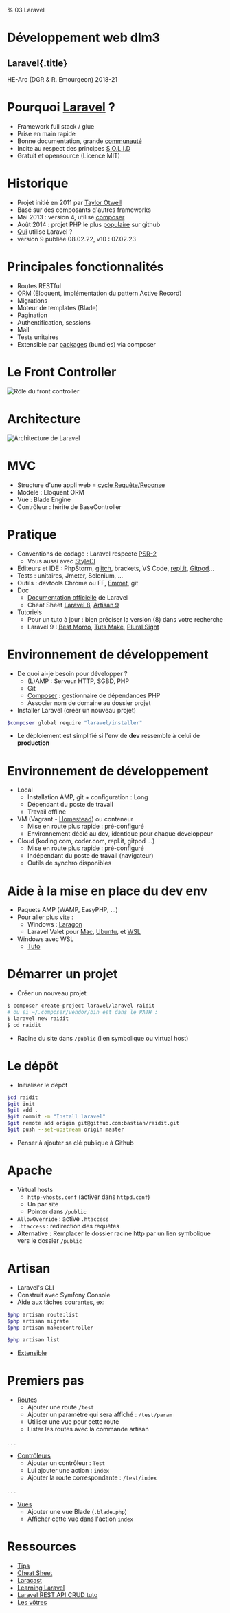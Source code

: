 % 03.Laravel

# Développement web dlm3

## Laravel{.title}

<footer>HE-Arc (DGR & R. Emourgeon) 2018-21</footer>

# Pourquoi [Laravel](https://laravel.com/) ?

* Framework full stack / glue
* Prise en main rapide
* Bonne documentation, grande [communauté][LaraForum]
* Incite au respect des principes [S.O.L.I.D][SOLID]
* Gratuit et opensource (Licence MIT)

# Historique

* Projet initié en 2011 par [Taylor Otwell][TO]
* Basé sur des composants d'autres frameworks
* Mai 2013 : version 4, utilise [composer][Composer]
* Août 2014 : projet PHP le plus [populaire][LaraStats] sur github
* [Qui][builtwith] utilise Laravel ?
* version 9 publiée 08.02.22, v10 : 07.02.23

# Principales fonctionnalités

* Routes RESTful
* ORM (Eloquent, implémentation du pattern Active Record)
* Migrations
* Moteur de templates (Blade)
* Pagination
* Authentification, sessions
* Mail
* Tests unitaires
* Extensible par [packages][Packalyst] (bundles) via composer

# Le Front Controller

![Rôle du front controller](img/front-ctrl.jpg "Front Controller")

# Architecture

![Architecture de Laravel](img/laravel-architecture.jpg "Laravel Architecture")

# MVC

* Structure d'une appli web = [cycle Requête/Reponse][lifeCycle]
* Modèle : Eloquent ORM
* Vue : Blade Engine
* Contrôleur : hérite de BaseController

# Pratique

* Conventions de codage : Laravel respecte [PSR-2][PSR2]
    * Vous aussi avec [StyleCI][styleci]
* Editeurs et IDE : PhpStorm, [glitch][glitch], brackets, VS Code, [repl.it][replit], [Gitpod][gitpod]...
* Tests : unitaires, Jmeter, Selenium, ...
* Outils : devtools Chrome ou FF, [Emmet][emmet], git
* Doc
    * [Documentation officielle][LaraDoc] de Laravel
    * Cheat Sheet [Laravel 8][LaraCheat], [Artisan 9][ArtisanCheat]
* Tutoriels
    * Pour un tuto à jour : bien préciser la version (8) dans votre recherche
    * Laravel 9 : [Best Momo][tutoBMomo], [Tuts Make][tutsmake], [Plural Sight][tutoCS]

# Environnement de développement
* De quoi ai-je besoin pour développer ?
	* (L)AMP : Serveur HTTP, SGBD, PHP
	* Git
	* [Composer][composer] : gestionnaire de dépendances PHP
	* Associer nom de domaine au dossier projet
* Installer Laravel (créer un nouveau projet)

```bash
$composer global require "laravel/installer"
```

* Le déploiement est simplifié si l'env de **dev** ressemble à celui de **production**

# Environnement de développement
* Local
    * Installation AMP, git + configuration : Long
    * Dépendant du poste de travail
    * Travail offline
* VM (Vagrant - [Homestead][homestead]) ou conteneur
    * Mise en route plus rapide : pré-configuré
    * Environnement dédié au dev, identique pour chaque développeur
* Cloud (koding.com, coder.com, repl.it, gitpod ...)
    * Mise en route plus rapide : pré-configuré
    * Indépendant du poste de travail (navigateur)
    * Outils de synchro disponibles

# Aide à la mise en place du dev env
* Paquets AMP (WAMP, EasyPHP, ...)
* Pour aller plus vite :
	* Windows : [Laragon][laragon]
	* Laravel Valet pour [Mac][valetOSX], [Ubuntu][valetLinux], et [WSL][valetWSL]
* Windows avec WSL
    * [Tuto][wsl1]

# Démarrer un projet
* Créer un nouveau projet

```bash
$ composer create-project laravel/laravel raidit
# ou si ~/.composer/vendor/bin est dans le PATH :
$ laravel new raidit
$ cd raidit
```

* Racine du site dans ``/public`` (lien symbolique ou virtual host)

# Le dépôt

* Initialiser le dépôt

```bash
$cd raidit
$git init
$git add .
$git commit -m "Install laravel"
$git remote add origin git@github.com:bastian/raidit.git
$git push --set-upstream origin master
```

* Penser à ajouter sa clé publique à Github

# Apache

* Virtual hosts
    * `http-vhosts.conf` (activer dans `httpd.conf`)
    * Un par site
    * Pointer dans `/public`
* `AllowOverride` : active `.htaccess`
* `.htaccess` : redirection des requêtes
* Alternative : Remplacer le dossier racine http par un lien symbolique vers le dossier `/public`

# Artisan

* Laravel's CLI
* Construit avec Symfony Console
* Aide aux tâches courantes, ex:

```bash
$php artisan route:list
$php artisan migrate
$php artisan make:controller

$php artisan list
```

* [Extensible][artisan]

# Premiers pas

* [Routes][routing]
    * Ajouter une route `/test`
    * Ajouter un paramètre qui sera affiché : `/test/param`
    * Utiliser une vue pour cette route
    * Lister les routes avec la commande artisan

. . .

* [Contrôleurs][controllers]
    * Ajouter un contrôleur : `Test`
    * Lui ajouter une action : `index`
    * Ajouter la route correspondante : `/test/index`

. . .

* [Vues][views]
    * Ajouter une vue Blade (`.blade.php`)
    * Afficher cette vue dans l'action `index`

# Ressources

* [Tips](https://github.com/LaravelDaily/laravel-tips)
* [Cheat Sheet][hackrCheat]
* [Laracast](https://laracasts.com/search?query=laravel%209)
* [Learning Laravel](http://learninglaravel.net/tags/tutorials)
* [Laravel REST API CRUD tuto](https://www.tutsmake.com/laravel-8-rest-api-crud-with-passport-auth-tutorial/)
* [Les vôtres](https://github.com/HE-Arc/slides-devweb/wiki/Ressources)

[LaraForum]: http://laravel.io/forum
[SOLID]: http://fr.wikipedia.org/wiki/SOLID_(informatique)
[TO]: http://taylorotwell.com/
[Composer]: https://getcomposer.org/
[LaraStats]: https://github.com/search?l=PHP&q=stars%3A%3E0&ref=searchresults&type=Repositories
[builtwith]: https://madewithlaravel.com/
[Packalyst]: http://packalyst.com/
[lifeCycle]: https://laravel.com/docs/master/lifecycle
[PSR2]: https://laravel.com/docs/5.1/contributions#coding-style
[styleci]: https://styleci.io/
[glitch]: https://glitch.com/
[replit]: https://repl.it/
[gitpod]: https://www.gitpod.io/
[emmet]: http://emmet.io/
[LaraDoc]: https://laravel.com/docs/master
[LaraCheat]: https://learninglaravel.net/cheatsheet/
[ArtisanCheat]: https://artisan.page/
[hackrCheat]: https://hackr.io/blog/laravel-cheat-sheet
[tutsmake]: https://www.tutsmake.com/page/1/?s=tutorial+laravel+9
[tutoBMomo]: https://laravel.sillo.org/laravel-9/
[tutoCS]: https://www.pluralsight.com/courses/laravel-9-fundamentals
[wsl]: https://docs.microsoft.com/en-us/windows/wsl/install-win10
[homestead]: https://laravel.com/docs/master/homestead
[c9]: https://github.com/dev-nowornet/Laravel-5.6-Complete-Install-Cloud9-C9
[artisan]: https://laravel.com/docs/master/artisan
[routing]: https://laravel.com/docs/master/routing
[controllers]: https://laravel.com/docs/master/controllers
[views]: https://laravel.com/docs/master/views
[wsl1]: https://jackwhiting.co.uk/posts/setting-up-a-windows-10-development-environment-with-wsl-php-laravel/
[laragon]: https://laragon.org/
[valetOSX]: https://laravel.com/docs/master/valet
[valetLinux]: https://cpriego.github.io/valet-linux/#installation
[valetWSL]: https://github.com/valeryan/valet-wsl


<style type="text/css">
    section.title, section#sources, h1.title {display:none;}
    section#premiers-pas ul li ul li,
    section#pratique ul li  ul li{
    font-size: 70%;  
    }
</style>
